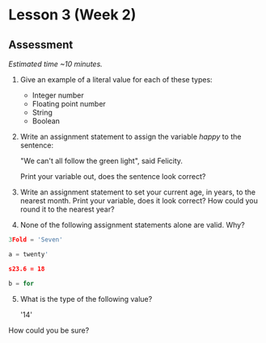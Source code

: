 # Lesson 3 (Week 2)

## Assessment
*Estimated time ~10 minutes.*

1. Give an example of a literal value for each of these types:
    - Integer number
    - Floating point number
    - String
    - Boolean

2. Write an assignment statement to assign the variable *happy* to the sentence:

    "We can't all follow the green light", said Felicity.

    Print your variable out, does the sentence look correct?

3. Write an assignment statement to set your current age, in years, to the nearest month. Print your variable, does it look correct? How could you round it to the nearest year?

4. None of the following assignment statements alone are valid. Why?

```python
3Fold = 'Seven'

a = twenty'

s23.6 = 18

b = for
```

5. What is the type of the following value?

    '14'

How could you be sure?